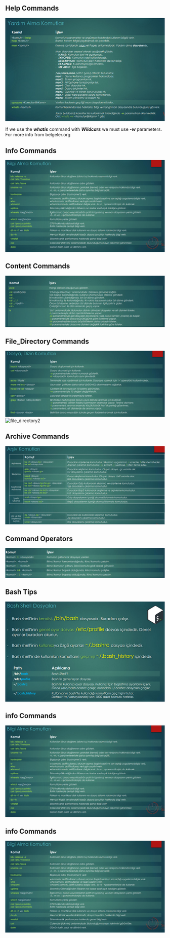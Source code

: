 ## Help Commands

![help1](../Images/help1.png)

If we use the ***whatis*** command with ***Wildcars*** we must use ***-w*** parameters. 
For more info from belgeler.org
## Info Commands

![infocom](../Images/infocom.png)

## Content Commands

![content](../Images/content.png)

## File_Directory Commands

![file_directory1](../Images/file_directory1.png)
![file_directory2](../Images/file_directory2.png)

## Archive Commands

![archive](../Images/archive.png)

## Command Operators

![operators](../Images/operators.png)

## Bash Tips

![bash_tips](../Images/bash_tips.png)

## info Commands

![infocom](../Images/infocom.png)

## info Commands

![infocom](../Images/infocom.png)